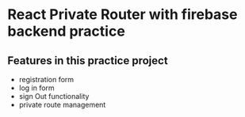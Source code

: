 # React Private Router with firebase backend practice

## Features in this practice project

- registration form
- log in form
- sign Out functionality
- private route management
